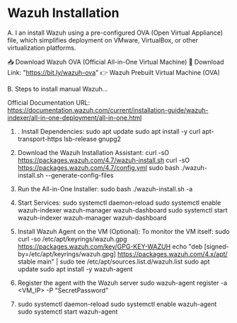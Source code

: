 # Wazuh Installation
A.
I an install Wazuh using a pre-configured OVA (Open Virtual Appliance) file, which simplifies deployment on VMware, VirtualBox, or other virtualization platforms.

📥 Download Wazuh OVA (Official All-in-One Virtual Machine)
🔗 Download Link: "https://bit.ly/wazuh-ova"
👉 Wazuh Prebuilt Virtual Machine (OVA)

B. Steps to install manual Wazuh...

Official Documentation URL:
https://documentation.wazuh.com/current/installation-guide/wazuh-indexer/all-in-one-deployment/all-in-one.html
1. . Install Dependencies:
sudo apt update
sudo apt install -y curl apt-transport-https lsb-release gnupg2

3.  Download the Wazuh Installation Assistant:
curl -sO https://packages.wazuh.com/4.7/wazuh-install.sh
curl -sO https://packages.wazuh.com/4.7/config.yml
sudo bash ./wazuh-install.sh --generate-config-files

4.  Run the All-in-One Installer:
sudo bash ./wazuh-install.sh -a
5.  Start Services:
sudo systemctl daemon-reload
sudo systemctl enable wazuh-indexer wazuh-manager wazuh-dashboard
sudo systemctl start wazuh-indexer wazuh-manager wazuh-dashboard

7. Install Wazuh Agent on the VM (Optional):
To monitor the VM itself:
sudo curl -so /etc/apt/keyrings/wazuh.gpg https://packages.wazuh.com/key/GPG-KEY-WAZUH
echo "deb [signed-by=/etc/apt/keyrings/wazuh.gpg] https://packages.wazuh.com/4.x/apt/ stable main" | sudo tee /etc/apt/sources.list.d/wazuh.list
sudo apt update
sudo apt install -y wazuh-agent

8. Register the agent with the Wazuh server 
sudo wazuh-agent register -a <VM_IP> -P "SecretPassword"
9. sudo systemctl daemon-reload
sudo systemctl enable wazuh-agent
sudo systemctl start wazuh-agent
